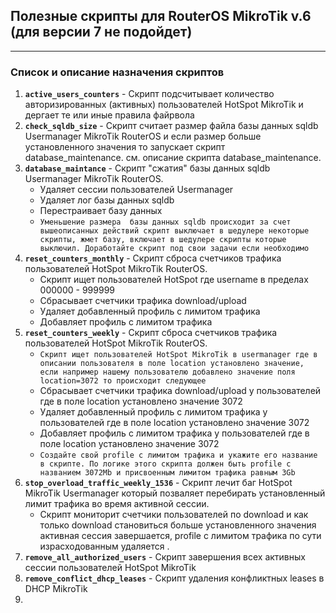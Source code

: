 ## Полезные скрипты для RouterOS MikroTik v.6 (для версии 7 не подойдет)
---
### Список и описание назначения скриптов 
1. **`active_users_counters`** - Скрипт подсчитывает количество авторизированных (активных) пользователей HotSpot MikroTik и дергает те или иные правила файрвола
2. **`check_sqldb_size`** - Скрипт считает размер файла базы данных sqldb  Usermanager MikroTik RouterOS и если размер больше установленного значения то запускает скрипт database_maintenance.                        см. описание скрипта database_maintenance.
3. **`database_maintance`** - Скрипт "сжатия" базы данных sqldb Usermanager MikroTik RouterOS. 
   * Удаляет сессии пользователей Usermanager
   * Удаляет лог базы данных sqldb
   * Перестраивает базу данных
   * `Уменьшение размера  базы данных sqldb происходит за счет вышеописанных действий
скрипт выключает в шедулере некоторые скрипты, жмет базу, включает в шедулере скрипты которые выключил.
Доработайте скрипт под свои задачи если необходимо`
4. **`reset_counters_monthly`** - Скрипт сброса счетчиков трафика пользователей HotSpot MikroTik RouterOS.
   * Скрипт ищет пользователей HotSpot где username в пределах 000000 - 999999
   * Сбрасывает счетчики трафика download/upload
   * Удаляет добавленный профиль с лимитом трафика
   * Добавляет профиль с лимитом трафика
5. **`reset_counters_weekly`** - Скрипт сброса счетчиков трафика пользователей HotSpot MikroTik RouterOS.
   * `Скрипт ищет пользователей HotSpot MikroTik в usermanager где в описании пользователя в поле location установлено значение, если например нашему пользователю добавлено значение поля location=3072 то происходит следующее`
   * Сбрасывает счетчики трафика download/upload у пользователей где в поле location установлено значение 3072
   * Удаляет добавленный профиль с лимитом трафика у пользователей где в поле location установлено значение 3072
   * Добавляет профиль с лимитом трафика у пользователей где в поле location установлено значение 3072
   * `Создайте свой profile с лимитом трафика и укажите его название в скрипте. По логике этого скрипта должен быть profile с названием 3072Mb и присвоенным лимитом трафика равным 3Gb`
6. **`stop_overload_traffic_weekly_1536`** - Скрипт лечит баг HotSpot MikroTik Usermanager который позваляет перебирать установленный лимит трафика во время активной сессии.
   * Скрипт мониторит счетчики пользователей по download и как только download становиться больше установленного значения активная сессия завершается, profile с лимитом трафика по сути израсходованным удаляется .
7. **`remove_all_authorized_users`** - Скрипт завершения всех активных сессии пользователей HotSpot MikroTik
8. **`remove_conflict_dhcp_leases`** - Скрипт удаления конфликтных leases в DHCP MikroTik
9. 
